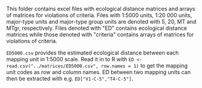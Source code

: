 This folder contains excel files with ecological distance matrices and arrays of matrices for violations of criteria. Files with 1:5000 units, 1:20 000 units, major-type units and major-type group units are denoted with 5, 20, MT and MTgr, respectively. Files denoted with "ED" contains ecological distance matrices while those denoted with "criteria" contains arrays of matrices for violations of criteria.

`ED5000.csv` provides the estimated ecological distance between each mapping unit in 1:5000 scale. Read it in to R with `ED <- read.csv("../matrices/ED5000.csv", row.names = 1)` to get the mapping unit codes as row and column names. ED between two mapping units can then be extracted with e.g. `ED["V1-C-5","T4-C-5"]`.
